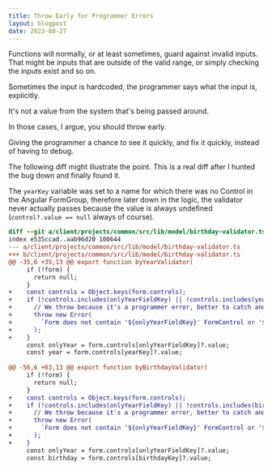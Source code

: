 ```yaml
---
title: Throw Early for Programmer Errors
layout: blogpost
date: 2023-08-27
---
```


Functions will normally, or at least sometimes, guard against invalid inputs. That might be inputs that are outside of the valid range, or simply checking the inputs exist and so on.

Sometimes the input is hardcoded, the programmer says what the input is, explicitly.

It's not a value from the system that's being passed around.

In those cases, I argue, you should throw early.

Giving the programmer a chance to see it quickly, and fix it quickly, instead of having to debug.

The following diff might illustrate the point. This is a real diff after I hunted the bug down and finally found it.

The `yearKey` variable was set to a name for which there was no Control in the Angular FormGroup, therefore later down in the logic, the validator never actually passes because the value is always undefined (`control?.value == null` always of course).

```diff
diff --git a/client/projects/common/src/lib/model/birthday-validator.ts b/client/projects/common/src/lib/model/birthday-validator.ts
index e535ccad..aab96d20 100644
--- a/client/projects/common/src/lib/model/birthday-validator.ts
+++ b/client/projects/common/src/lib/model/birthday-validator.ts
@@ -35,6 +35,13 @@ export function byYearValidator(
     if (!form) {
       return null;
     }
+    const controls = Object.keys(form.controls);
+    if (!controls.includes(onlyYearFieldKey) || !controls.includes(yearKey)) {
+      // We throw because it's a programmer error, better to catch and fix early
+      throw new Error(
+        `Form does not contain '${onlyYearFieldKey}' FormControl or '${yearKey}' FormControl`,
+      );
+    }
     const onlyYear = form.controls[onlyYearFieldKey]?.value;
     const year = form.controls[yearKey]?.value;
 
@@ -56,6 +63,13 @@ export function byBirthdayValidator(
     if (!form) {
       return null;
     }
+    const controls = Object.keys(form.controls);
+    if (!controls.includes(onlyYearFieldKey) || !controls.includes(birthdayKey)) {
+      // We throw because it's a programmer error, better to catch and fix early
+      throw new Error(
+        `Form does not contain '${onlyYearFieldKey}' FormControl or '${birthdayKey}' FormControl`,
+      );
+    }
     const onlyYear = form.controls[onlyYearFieldKey]?.value;
     const birthday = form.controls[birthdayKey]?.value;
```